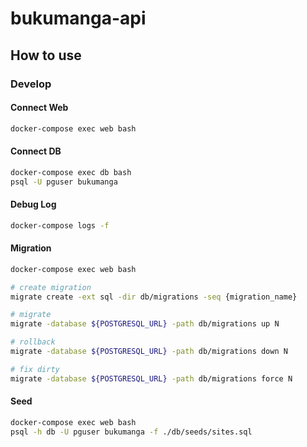 # bukumanga-api

## How to use

### Develop

#### Connect Web

```sh
docker-compose exec web bash
```

#### Connect DB

```sh
docker-compose exec db bash
psql -U pguser bukumanga
```

#### Debug Log

```sh
docker-compose logs -f
```

#### Migration

```sh
docker-compose exec web bash

# create migration
migrate create -ext sql -dir db/migrations -seq {migration_name}

# migrate
migrate -database ${POSTGRESQL_URL} -path db/migrations up N

# rollback
migrate -database ${POSTGRESQL_URL} -path db/migrations down N

# fix dirty 
migrate -database ${POSTGRESQL_URL} -path db/migrations force N
```

#### Seed

```sh
docker-compose exec web bash
psql -h db -U pguser bukumanga -f ./db/seeds/sites.sql
```

